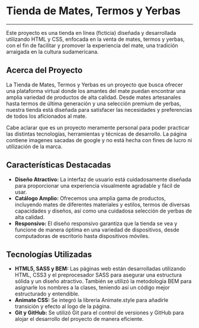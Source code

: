 # Tienda de Mates, Termos y Yerbas
***
Este proyecto es una tienda en línea (ficticia) diseñada y desarrollada utilizando HTML y CSS, enfocada en la venta de mates, termos y yerbas, con el fin de facilitar y promover la experiencia del mate, una tradición arraigada en la cultura sudamericana. 

## Acerca del Proyecto
La Tienda de Mates, Termos y Yerbas es un proyecto que busca ofrecer una plataforma virtual donde los amantes del mate puedan encontrar una amplia variedad de productos de alta calidad. Desde mates artesanales hasta termos de última generación y una selección premium de yerbas, nuestra tienda está diseñada para satisfacer las necesidades y preferencias de todos los aficionados al mate.

Cabe aclarar que es un proyecto meramente personal para poder practicar las distintas tecnologías, herramientas y técnicas de desarrollo. La página contiene imagenes sacadas de google y no está hecha con fines de lucro ni utilización de la marca.

## Características Destacadas
* **Diseño Atractivo:** La interfaz de usuario está cuidadosamente diseñada para proporcionar una experiencia visualmente agradable y fácil de usar.
* **Catálogo Amplio:** Ofrecemos una amplia gama de productos, incluyendo mates de diferentes materiales y estilos, termos de diversas capacidades y diseños, así como una cuidadosa selección de yerbas de alta calidad.
* **Responsivo:** El diseño responsivo garantiza que la tienda se vea y funcione de manera óptima en una variedad de dispositivos, desde computadoras de escritorio hasta dispositivos móviles.

## Tecnologías Utilizadas
* **HTML5, SASS y BEM:** Las páginas web están desarrolladas utilizando HTML, CSS3 y el preprocesador SASS para asegurar una estructura sólida y un diseño atractivo. También se utilizó la metodología BEM para asignarle los nombres a la clases, teniendo así un código mejor estructurado y entendible. 
* **Animate CSS:** Se integró la libreria Animate.style para añadirle transición y efecto al logo de la página.
* **Git y GitHub:** Se utilizó Git para el control de versiones y GitHub para alojar el desarrollo del proyecto de manera eficiente.
